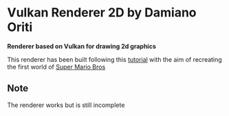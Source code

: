 # Vulkan Renderer 2D by Damiano Oriti

**Renderer based on Vulkan for drawing 2d graphics**

This renderer has been built following this [tutorial](https://vulkan-tutorial.com/) with the aim of recreating the first world of [Super Mario Bros](https://en.wikipedia.org/wiki/Super_Mario_Bros.)

## Note

The renderer works but is still incomplete

